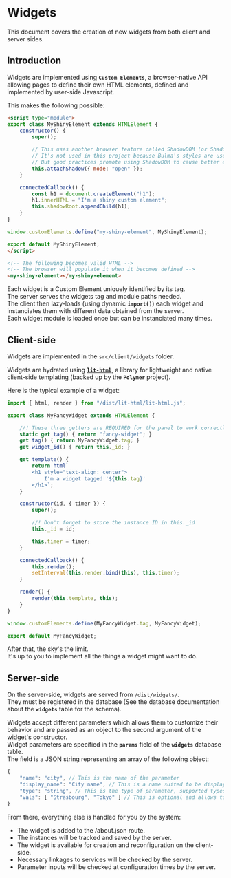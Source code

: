 # Widgets

This document covers the creation of new widgets from both client and server sides.

## Introduction

Widgets are implemented using **`Custom Elements`**, a browser-native API allowing pages to define their own HTML elements, defined and implemented by user-side Javascript.

This makes the following possible:
```html
<script type="module">
export class MyShinyElement extends HTMLElement {
    constructor() {
        super();

        // This uses another browser feature called ShadowDOM (or ShadowRoot)
        // It's not used in this project because Bulma's styles are used
        // But good practices promote using ShadowDOM to cause better encapsulation of styles
        this.attachShadow({ mode: "open" });
    }

    connectedCallback() {
        const h1 = document.createElement("h1");
        h1.innerHTML = "I'm a shiny custom element";
        this.shadowRoot.appendChild(h1);
    }
}

window.customElements.define("my-shiny-element", MyShinyElement);

export default MyShinyElement;
</script>

<!-- The following becomes valid HTML -->
<!-- The browser will populate it when it becomes defined -->
<my-shiny-element></my-shiny-element>
```

Each widget is a Custom Element uniquely identified by its tag.  
The server serves the widgets tag and module paths needed.  
The client then lazy-loads (using dynamic **`import()`**) each widget and instanciates them with different data obtained from the server.  
Each widget module is loaded once but can be instanciated many times.  

## Client-side

Widgets are implemented in the `src/client/widgets` folder.  

Widgets are hydrated using [**`lit-html`**](https://github.com/Polymer/lit-html), a library for lightweight and native client-side templating (backed up by the **`Polymer`** project).

Here is the typical example of a widget:
```javascript
import { html, render } from "/dist/lit-html/lit-html.js";

export class MyFancyWidget extends HTMLElement {

    //! These three getters are REQUIRED for the panel to work correctly
    static get tag() { return "fancy-widget"; }
    get tag() { return MyFancyWidget.tag; }
    get widget_id() { return this._id; }

    get template() {
        return html`
        <h1 style="text-align: center">
            I'm a widget tagged '${this.tag}'
        </h1>`;
    }

    constructor(id, { timer }) {
        super();

        //! Don't forget to store the instance ID in this._id
        this._id = id;

        this.timer = timer;
    }

    connectedCallback() {
        this.render();
        setInterval(this.render.bind(this), this.timer);
    }

    render() {
        render(this.template, this);
    }
}

window.customElements.define(MyFancyWidget.tag, MyFancyWidget);

export default MyFancyWidget;
```

After that, the sky's the limit.  
It's up to you to implement all the things a widget might want to do.

## Server-side

On the server-side, widgets are served from `/dist/widgets/`.  
They must be registered in the database (See the database documentation about the **`widgets`** table for the schema).  

Widgets accept different parameters which allows them to customize their behavior and are passed as an object to the second argument of the widget's constructor.  
Widget parameters are specified in the **`params`** field of the **`widgets`** database table.  
The field is a JSON string representing an array of the following object:
```javascript
{
    "name": "city", // This is the name of the parameter
    "display_name": "City name", // This is a name suited to be displayed to the user
    "type": "string", // This is the type of parameter, supported types are "string" and "integer"
    "vals": [ "Strasbourg", "Tokyo" ] // This is optional and allows to show a dropdown instead of a raw input to the user
}
```

From there, everything else is handled for you by the system:
- The widget is added to the /about.json route.
- The instances will be tracked and saved by the server.
- The widget is available for creation and reconfiguration on the client-side.
- Necessary linkages to services will be checked by the server.
- Parameter inputs will be checked at configuration times by the server.
